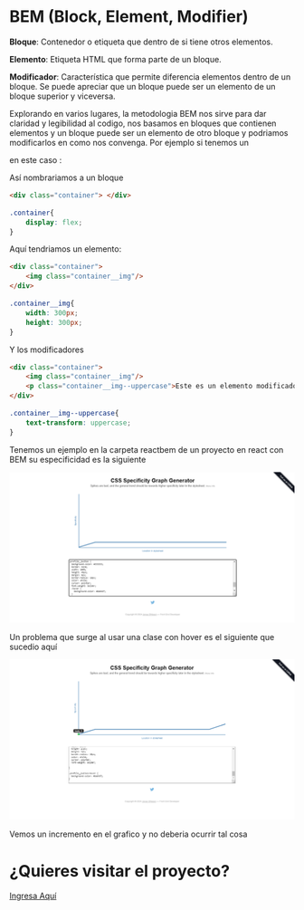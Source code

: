 # BEM (Block, Element, Modifier)

**Bloque**: Contenedor o etiqueta que dentro de si tiene otros elementos.

**Elemento**: Etiqueta HTML que forma parte de un bloque.

**Modificador**: Característica que permite diferencia elementos dentro de un bloque. Se puede apreciar que un bloque puede ser un elemento de un bloque superior y viceversa.

Explorando en varios lugares, la metodologia BEM nos sirve para dar claridad y legibilidad al codigo, nos basamos en bloques que contienen elementos y un bloque puede ser un elemento de otro bloque y podriamos modificarlos en como nos convenga. Por ejemplo si tenemos un <div> en este caso :

Así nombrariamos a un bloque

```HTML
<div class="container"> </div>
```

```CSS
.container{
    display: flex;
}
```
Aquí tendriamos un elemento:

```HTML
<div class="container">
    <img class="container__img"/>
</div>
```

```CSS
.container__img{
    width: 300px;
    height: 300px;
}
```

Y los modificadores

```HTML
<div class="container">
    <img class="container__img"/>
    <p class="container__img--uppercase">Este es un elemento modificado</p>
</div>
```

```CSS
.container__img--uppercase{
    text-transform: uppercase;
}
```

Tenemos un ejemplo en la carpeta reactbem de un proyecto en react con BEM su especificidad es la siguiente 

![graph](./assets/graph.png)

Un problema que surge al usar una clase con hover es el siguiente que sucedio aquí 

![graph](./assets/graph__error.png)

Vemos un incremento en el grafico y no deberia ocurrir tal cosa

# ¿Quieres visitar el proyecto? 

[Ingresa Aquí](https://metodologias-css.vercel.app/)